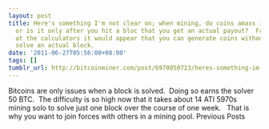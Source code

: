 ```yaml
---
layout: post
title: Here's something I'm not clear on; when mining, do coins amass in your wallet,
  or is it only after you hit a bloc that you get an actual payout?  From looking
  at the calculators it would appear that you can generate coins without having to
  solve an actual block.
date: '2011-06-27T05:56:00+08:00'
tags: []
tumblr_url: http://bitcoinminer.com/post/6970050723/heres-something-im-not-clear-on-when-mining-do
---
```

Bitcoins are only issues when a block is solved.  Doing so earns the solver 50 BTC.  The difficulty is so high now that it takes about 14 ATI 5970s mining solo to solve just one block over the course of one week.  
That is why you want to join forces with others in a mining pool.
Previous Posts

